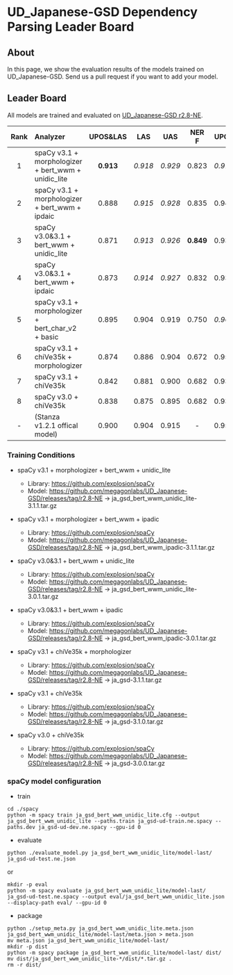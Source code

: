 # UD_Japanese-GSD Dependency Parsing Leader Board

## About
In this page, we show the evaluation results of the models trained on UD_Japanese-GSD.
Send us a pull request if you want to add your model.

## Leader Board

All models are trained and evaluated on [UD_Japanese-GSD r2.8-NE](https://github.com/megagonlabs/UD_Japanese-GSD/releases/tag/r2.8-NE).

|Rank| Analyzer                                            | UPOS&LAS|   LAS   |   UAS   |  NER F  |  UPOS   | TOKENIZE|
|:---:|:--- |:---:|:---:|:---:|:---:|:---:|:---:|
|  1 | spaCy v3.1 + morphologizer + bert_wwm + unidic_lite |**0.913**| *0.918* | *0.929* |  0.823  | *0.970* |**0.981**|
|  2 | spaCy v3.1 + morphologizer + bert_wwm + ipdaic      |  0.888  | *0.915* | *0.928* |  0.835  |  0.945  |**0.981**|
|  3 | spaCy v3.0&3.1 + bert_wwm + unidic_lite             |  0.871  | *0.913* | *0.926* |**0.849**|  0.934  |**0.981**|
|  4 | spaCy v3.0&3.1 + bert_wwm + ipdaic                  |  0.873  | *0.914* | *0.927* |  0.832  |  0.934  |**0.981**|
|  5 | spaCy v3.1 + morphologizer + bert_char_v2 + basic   |  0.895  |  0.904  |  0.919  |  0.750  | *0.963* |**0.981**|
|  6 | spaCy v3.1 + chiVe35k + morphologizer               |  0.874  |  0.886  |  0.904  |  0.672  |  0.955  |**0.981**|
|  7 | spaCy v3.1 + chiVe35k                               |  0.842  |  0.881  |  0.900  |  0.682  |  0.934  |**0.981**|
|  8 | spaCy v3.0 + chiVe35k                               |  0.838  |  0.875  |  0.895  |  0.682  |  0.934  |**0.981**|
|  - | (Stanza v1.2.1 offical model)                       |  0.900  |  0.904  |  0.915  |    -    |  0.956  |  0.969  |

### Training Conditions

- spaCy v3.1 + morphologizer + bert_wwm + unidic_lite
  - Library: https://github.com/explosion/spaCy
  - Model: https://github.com/megagonlabs/UD_Japanese-GSD/releases/tag/r2.8-NE -> ja_gsd_bert_wwm_unidic_lite-3.1.1.tar.gz

- spaCy v3.1 + morphologizer + bert_wwm + ipadic
  - Library: https://github.com/explosion/spaCy
  - Model: https://github.com/megagonlabs/UD_Japanese-GSD/releases/tag/r2.8-NE -> ja_gsd_bert_wwm_ipadic-3.1.1.tar.gz

- spaCy v3.0&3.1 + bert_wwm + unidic_lite
  - Library: https://github.com/explosion/spaCy
  - Model: https://github.com/megagonlabs/UD_Japanese-GSD/releases/tag/r2.8-NE -> ja_gsd_bert_wwm_unidic_lite-3.0.1.tar.gz

- spaCy v3.0&3.1 + bert_wwm + ipadic
  - Library: https://github.com/explosion/spaCy
  - Model: https://github.com/megagonlabs/UD_Japanese-GSD/releases/tag/r2.8-NE -> ja_gsd_bert_wwm_ipadic-3.0.1.tar.gz

- spaCy v3.1 + chiVe35k + morphologizer
  - Library: https://github.com/explosion/spaCy
  - Model: https://github.com/megagonlabs/UD_Japanese-GSD/releases/tag/r2.8-NE -> ja_gsd-3.1.1.tar.gz

- spaCy v3.1 + chiVe35k
  - Library: https://github.com/explosion/spaCy
  - Model: https://github.com/megagonlabs/UD_Japanese-GSD/releases/tag/r2.8-NE -> ja_gsd-3.1.0.tar.gz

- spaCy v3.0 + chiVe35k
  - Library: https://github.com/explosion/spaCy
  - Model: https://github.com/megagonlabs/UD_Japanese-GSD/releases/tag/r2.8-NE -> ja_gsd-3.0.0.tar.gz

### spaCy model configuration

- train
```console
cd ./spacy
python -m spacy train ja_gsd_bert_wwm_unidic_lite.cfg --output ja_gsd_bert_wwm_unidic_lite --paths.train ja_gsd-ud-train.ne.spacy --paths.dev ja_gsd-ud-dev.ne.spacy --gpu-id 0
```
- evaluate
```console
python ./evaluate_model.py ja_gsd_bert_wwm_unidic_lite/model-last/ ja_gsd-ud-test.ne.json
```
or
```console
mkdir -p eval
python -m spacy evaluate ja_gsd_bert_wwm_unidic_lite/model-last/ ja_gsd-ud-test.ne.spacy --output eval/ja_gsd_bert_wwm_unidic_lite.json --displacy-path eval/ --gpu-id 0
```
- package
```console
python ./setup_meta.py ja_gsd_bert_wwm_unidic_lite.meta.json ja_gsd_bert_wwm_unidic_lite/model-last/meta.json > meta.json
mv meta.json ja_gsd_bert_wwm_unidic_lite/model-last/
mkdir -p dist
python -m spacy package ja_gsd_bert_wwm_unidic_lite/model-last/ dist/
mv dist/ja_gsd_bert_wwm_unidic_lite-*/dist/*.tar.gz .
rm -r dist/
```
